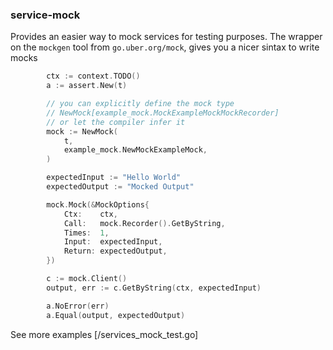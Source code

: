 ### service-mock

Provides an easier way to mock services for testing purposes. 
The wrapper on the `mockgen` tool from `go.uber.org/mock`,
gives you a nicer sintax to write mocks

```go
	    ctx := context.TODO()
		a := assert.New(t)

		// you can explicitly define the mock type
		// NewMock[example_mock.MockExampleMockMockRecorder]
		// or let the compiler infer it
		mock := NewMock(
			t,
			example_mock.NewMockExampleMock,
		)

		expectedInput := "Hello World"
		expectedOutput := "Mocked Output"

		mock.Mock(&MockOptions{
			Ctx:    ctx,
			Call:   mock.Recorder().GetByString,
			Times:  1,
			Input:  expectedInput,
			Return: expectedOutput,
		})

		c := mock.Client()
		output, err := c.GetByString(ctx, expectedInput)

		a.NoError(err)
		a.Equal(output, expectedOutput)
```
See more examples [/services_mock_test.go]